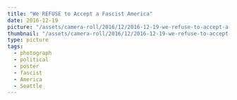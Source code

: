 ```yaml
---
title: "We REFUSE to Accept a Fascist America"
date: 2016-12-19
picture: "/assets/camera-roll/2016/12/2016-12-19-we-refuse-to-accept-a-fascist-america/20161219_081826684_iOS.jpg"
thumbnail: "/assets/camera-roll/2016/12/2016-12-19-we-refuse-to-accept-a-fascist-america/20161219_081826684_iOS-thumbnail.jpg"
type: picture
tags:
  - photograph
  - political
  - poster
  - fascist
  - America
  - Seattle
---
```

